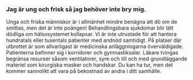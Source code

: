 ### Jag är ung och frisk så jag behöver inte bry mig. 

Unga och friska människor är i allmänhet mindre benägna att dö om de smittas, men det är inte poängen! Behandlingsbara sjukdomar blir lätt dödliga om hälsosystemet kollapsar. Vi är inte utrustade för att hantera hundratals eller tusentals patienter med andnöd samtidigt. På platser där utbrottet är som allvarligast är medicinska anläggningarna överväldigade. Patienterna befinner sig i korridorer och gymnastiksalar. Läkare tvingas begränsa resurser såsom ventilatorer, syre och till och med grundläggande materiel som kirurgiska masker och handskar. Du kan ha tur, men det kommer sannolikt att vara på bekostnad av andra i ditt samhälle.
